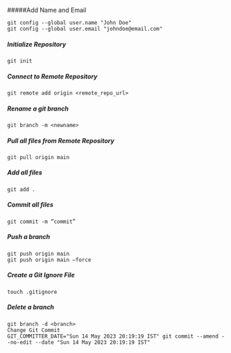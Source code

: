 #####Add Name and Email
```
git config --global user.name "John Doe"
git config --global user.email "johndoe@email.com"
```

##### Initialize Repository
```
git init
```

##### Connect to Remote Repository
```
git remote add origin <remote_repo_url>
```

##### Rename a git branch
```
git branch -m <newname>
```

##### Pull all files from Remote Repository
```
git pull origin main
```

##### Add all files
```
git add .
```

##### Commit all files
```
git commit -m “commit”
```

##### Push a branch
```
git push origin main
git push origin main –force
```

##### Create a Git Ignore File
```
touch .gitignore
```

##### Delete a branch
```
git branch -d <branch>
Change Git Commit
GIT_COMMITTER_DATE="Sun 14 May 2023 20:19:19 IST" git commit --amend --no-edit --date "Sun 14 May 2023 20:19:19 IST"
```
